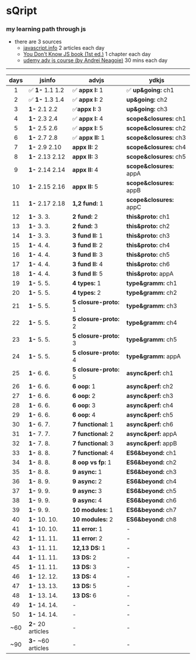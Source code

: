 # sQript

### my learning path through js

-   there are 3 sources
    -   [javascript.info](https://javascript.info) 2 articles each day
    -   [You Don't Know JS book (1st ed.)](https://github.com/getify/You-Dont-Know-JS/tree/1st-ed) 1 chapter each day
    -   [udemy adv js course (by Andrei Neagoie)](https://www.udemy.com/course/advanced-javascript-concepts/) 30 mins each day

---

| days | jsinfo              | advjs                  | ydkjs                    |
| :--: | ------------------- | ---------------------- | ------------------------ |
|  1   | ✅ **1-** 1.1 1.2   | ✅ **appx I:** 1       | ✅ **up&going:** ch1     |
|  2   | ✅ **1-** 1.3 1.4   | ✅ **appx I:** 2       | **up&going:** ch2        |
|  3   | **1-** 2.1 2.2      | ✅**appx I:** 3        | **up&going:** ch3        |
|  4   | **1-** 2.3 2.4      | ✅ **appx I:** 4       | **scope&closures:** ch1  |
|  5   | **1-** 2.5 2.6      | ✅ **appx I:** 5       | **scope&closures:** ch2  |
|  6   | **1-** 2.7 2.8      | ✅ **appx II:** 1      | **scope&closures:** ch3  |
|  7   | **1-** 2.9 2.10     | **appx II:** 2         | **scope&closures:** ch4  |
|  8   | **1-** 2.13 2.12    | **appx II:** 3         | **scope&closures:** ch5  |
|  9   | **1-** 2.14 2.14    | **appx II:** 4         | **scope&closures:** appA |
|  10  | **1-** 2.15 2.16    | **appx II:** 5         | **scope&closures:** appB |
|  11  | **1-** 2.17 2.18    | **1,2 fund:** 1        | **scope&closures:** appC |
|  12  | **1-** 3. 3.        | **2 fund:** 2          | **this&proto:** ch1      |
|  13  | **1-** 3. 3.        | **2 fund:** 3          | **this&proto:** ch2      |
|  14  | **1-** 3. 3.        | **3 fund II:** 1       | **this&proto:** ch3      |
|  15  | **1-** 4. 4.        | **3 fund II:** 2       | **this&proto:** ch4      |
|  16  | **1-** 4. 4.        | **3 fund II:** 3       | **this&proto:** ch5      |
|  17  | **1-** 4. 4.        | **3 fund II:** 4       | **this&proto:** ch6      |
|  18  | **1-** 4. 4.        | **3 fund II:** 5       | **this&proto:** appA     |
|  19  | **1-** 5. 5.        | **4 types:** 1         | **type&gramm:** ch1      |
|  20  | **1-** 5. 5.        | **4 types:** 2         | **type&gramm:** ch2      |
|  21  | **1-** 5. 5.        | **5 closure-proto:** 1 | **type&gramm:** ch3      |
|  22  | **1-** 5. 5.        | **5 closure-proto:** 2 | **type&gramm:** ch4      |
|  23  | **1-** 5. 5.        | **5 closure-proto:** 3 | **type&gramm:** ch5      |
|  24  | **1-** 5. 5.        | **5 closure-proto:** 4 | **type&gramm:** appA     |
|  25  | **1-** 6. 6.        | **5 closure-proto:** 5 | **async&perf:** ch1      |
|  26  | **1-** 6. 6.        | **6 oop:** 1           | **async&perf:** ch2      |
|  27  | **1-** 6. 6.        | **6 oop:** 2           | **async&perf:** ch3      |
|  28  | **1-** 6. 6.        | **6 oop:** 3           | **async&perf:** ch4      |
|  29  | **1-** 6. 6.        | **6 oop:** 4           | **async&perf:** ch5      |
|  30  | **1-** 6. 7.        | **7 functional:** 1    | **async&perf:** ch6      |
|  31  | **1-** 7. 7.        | **7 functional:** 2    | **async&perf:** appA     |
|  32  | **1-** 7. 8.        | **7 functional:** 3    | **async&perf:** appB     |
|  33  | **1-** 8. 8.        | **7 functional:** 4    | **ES6&beyond:** ch1      |
|  34  | **1-** 8. 8.        | **8 oop vs fp:** 1     | **ES6&beyond:** ch2      |
|  35  | **1-** 8. 8.        | **9 async:** 1         | **ES6&beyond:** ch3      |
|  36  | **1-** 8. 9.        | **9 async:** 2         | **ES6&beyond:** ch4      |
|  37  | **1-** 9. 9.        | **9 async:** 3         | **ES6&beyond:** ch5      |
|  38  | **1-** 9. 9.        | **9 async:** 4         | **ES6&beyond:** ch6      |
|  39  | **1-** 9. 9.        | **10 modules:** 1      | **ES6&beyond:** ch7      |
|  40  | **1-** 10. 10.      | **10 modules:** 2      | **ES6&beyond:** ch8      |
|  41  | **1-** 10. 10.      | **11 error:** 1        | -                        |
|  42  | **1-** 11. 11.      | **11 error:** 2        | -                        |
|  43  | **1-** 11. 11.      | **12,13 DS:** 1        | -                        |
|  44  | **1-** 11. 11.      | **13 DS:** 2           | -                        |
|  45  | **1-** 11. 11.      | **13 DS:** 3           | -                        |
|  46  | **1-** 12. 12.      | **13 DS:** 4           | -                        |
|  47  | **1-** 13. 13.      | **13 DS:** 5           | -                        |
|  48  | **1-** 13. 14.      | **13 DS:** 6           | -                        |
|  49  | **1-** 14. 14.      | -                      | -                        |
|  50  | **1-** 14. 14.      | -                      | -                        |
| ~60  | **2-** 20 articles  | -                      | -                        |
| ~90  | **3-** ~60 articles | -                      | -                        |

